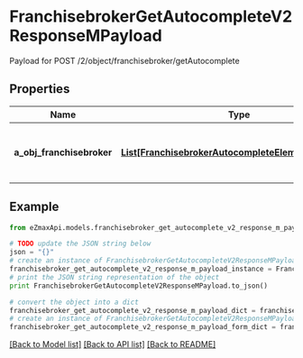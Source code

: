# FranchisebrokerGetAutocompleteV2ResponseMPayload

Payload for POST /2/object/franchisebroker/getAutocomplete

## Properties
Name | Type | Description | Notes
------------ | ------------- | ------------- | -------------
**a_obj_franchisebroker** | [**List[FranchisebrokerAutocompleteElementResponse]**](FranchisebrokerAutocompleteElementResponse.md) | An array of Franchisebroker autocomplete element response. | [optional] 

## Example

```python
from eZmaxApi.models.franchisebroker_get_autocomplete_v2_response_m_payload import FranchisebrokerGetAutocompleteV2ResponseMPayload

# TODO update the JSON string below
json = "{}"
# create an instance of FranchisebrokerGetAutocompleteV2ResponseMPayload from a JSON string
franchisebroker_get_autocomplete_v2_response_m_payload_instance = FranchisebrokerGetAutocompleteV2ResponseMPayload.from_json(json)
# print the JSON string representation of the object
print FranchisebrokerGetAutocompleteV2ResponseMPayload.to_json()

# convert the object into a dict
franchisebroker_get_autocomplete_v2_response_m_payload_dict = franchisebroker_get_autocomplete_v2_response_m_payload_instance.to_dict()
# create an instance of FranchisebrokerGetAutocompleteV2ResponseMPayload from a dict
franchisebroker_get_autocomplete_v2_response_m_payload_form_dict = franchisebroker_get_autocomplete_v2_response_m_payload.from_dict(franchisebroker_get_autocomplete_v2_response_m_payload_dict)
```
[[Back to Model list]](../README.md#documentation-for-models) [[Back to API list]](../README.md#documentation-for-api-endpoints) [[Back to README]](../README.md)



